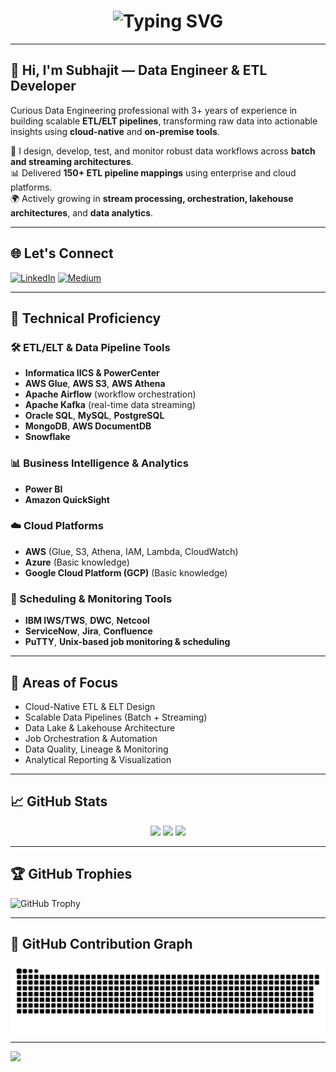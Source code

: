 <h1 align="center">
  <img src="https://readme-typing-svg.demolab.com?font=Fira+Code&pause=1000&color=00F7FF&center=true&vCenter=true&width=435&lines=Data+Engineer;ETL+%2F+ELT+Developer;Active+Learner" alt="Typing SVG" />
</h1>

---

## 👋 Hi, I'm Subhajit — Data Engineer & ETL Developer

Curious Data Engineering professional with 3+ years of experience in building scalable **ETL/ELT pipelines**, transforming raw data into actionable insights using **cloud-native** and **on-premise tools**.

🔧 I design, develop, test, and monitor robust data workflows across **batch and streaming architectures**.  
📊 Delivered **150+ ETL pipeline mappings** using enterprise and cloud platforms.  
🌍 Actively growing in **stream processing, orchestration, lakehouse architectures**, and **data analytics**.

---

## 🌐 Let's Connect

[![LinkedIn](https://img.shields.io/badge/LinkedIn-%230077B5.svg?logo=linkedin&logoColor=white)](https://linkedin.com/in/subhajitch0wdhury)  [![Medium](https://img.shields.io/badge/Medium-12100E?logo=medium&logoColor=white)](https://subhajitchowdhury.medium.com/)

---

## 🚀 Technical Proficiency

### 🛠️ ETL/ELT & Data Pipeline Tools
- **Informatica IICS & PowerCenter**  
- **AWS Glue**, **AWS S3**, **AWS Athena**  
- **Apache Airflow** (workflow orchestration)  
- **Apache Kafka** (real-time data streaming)  
- **Oracle SQL**, **MySQL**, **PostgreSQL**  
- **MongoDB**, **AWS DocumentDB**  
- **Snowflake**

### 📊 Business Intelligence & Analytics
- **Power BI**  
- **Amazon QuickSight**

### ☁️ Cloud Platforms
- **AWS** (Glue, S3, Athena, IAM, Lambda, CloudWatch)  
- **Azure** (Basic knowledge)  
- **Google Cloud Platform (GCP)** (Basic knowledge)

### 🧩 Scheduling & Monitoring Tools
- **IBM IWS/TWS**, **DWC**, **Netcool**  
- **ServiceNow**, **Jira**, **Confluence**  
- **PuTTY**, **Unix-based job monitoring & scheduling**

---

## 🧠 Areas of Focus

- Cloud-Native ETL & ELT Design  
- Scalable Data Pipelines (Batch + Streaming)  
- Data Lake & Lakehouse Architecture  
- Job Orchestration & Automation  
- Data Quality, Lineage & Monitoring  
- Analytical Reporting & Visualization  

---

## 📈 GitHub Stats

<div align="center">
  <img src="https://github-readme-stats.vercel.app/api?username=Subhajit-Chowdhury&theme=tokyonight&hide_border=true&count_private=true&show_icons=true" />
  <img src="https://github-readme-streak-stats.herokuapp.com/?user=Subhajit-Chowdhury&theme=tokyonight&hide_border=true" />
  <img src="https://github-readme-stats.vercel.app/api/top-langs/?username=Subhajit-Chowdhury&theme=tokyonight&hide_border=true&layout=compact" />
</div>

---

## 🏆 GitHub Trophies

![GitHub Trophy](https://github-profile-trophy.vercel.app/?username=Subhajit-Chowdhury&theme=radical&no-frame=false&no-bg=true&margin-w=4)

---

## 🐍 GitHub Contribution Graph

<picture>
  <source media="(prefers-color-scheme: dark)" srcset="https://github.com/Subhajit-Chowdhury/Subhajit-Chowdhury/blob/output/github-snake-dark.svg" />
  <source media="(prefers-color-scheme: light)" srcset="https://github.com/Subhajit-Chowdhury/Subhajit-Chowdhury/blob/output/github-snake.svg" />
  <img alt="github-snake" src="https://github.com/Subhajit-Chowdhury/Subhajit-Chowdhury/blob/output/github-snake.svg" />
</picture>

---

[![](https://visitcount.itsvg.in/api?id=Subhajit-Chowdhury&icon=0&color=0)](https://visitcount.itsvg.in)
